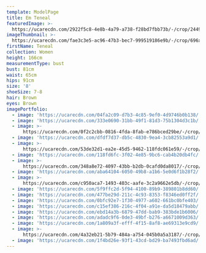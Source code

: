 ```yaml
---
template: ModelPage
title: Em Teneal
featuredImage: >-
  https://ucarecdn.com/2922f5c8-4e8b-4a79-a738-f28bd7fbb73b/-/crop/2449x1335/0,166/-/preview/
imageThumbnail: >-
  https://ucarecdn.com/fae3c3e5-ac96-47b3-bec7-999519186e9b/-/crop/696x1047/279,324/-/preview/
firstName: Teneal
collection: Women
height: 166cm
measurementType: bust
bust: 81cm
waist: 65cm
hips: 91cm
size: '8'
shoeSize: 7-8
hair: Brown
eyes: Brown
imagePortfolio:
  - image: 'https://ucarecdn.com/04fa2c09-d7b3-4c85-9ef0-4d9746b0b138/'
  - image: 'https://ucarecdn.com/333e0690-31bb-49f1-81d3-75b1304d3c1b/'
  - image: >-
      https://ucarecdn.com/0f2c2cbb-0816-4fda-8fab-e786bced29be/-/crop/1077x1498/375,951/-/preview/
  - image: 'https://ucarecdn.com/dfdf7d37-db5c-4830-9ea4-3cb82553a9d1/'
  - image: >-
      https://ucarecdn.com/53de32d1-ea2e-45d5-9462-118fdc061e59/-/crop/1364x1854/146,595/-/preview/
  - image: 'https://ucarecdn.com/118fd6fc-3f02-4e85-9bc6-cab4b20db4fc/'
  - image: >-
      https://ucarecdn.com/348a8e72-4097-43bb-b2db-0cafd0da8017/-/crop/1001x1514/105,234/-/preview/
  - image: 'https://ucarecdn.com/aba64104-6050-49b8-a1b6-5e0d6f1b28f2/'
  - image: >-
      https://ucarecdn.com/c950aca7-1493-403c-aafe-3c2a9662e5db/-/crop/1045x1425/125,178/-/preview/
  - image: 'https://ucarecdn.com/5f9ffc2d-5f94-4100-89b9-389801b8dd60/'
  - image: 'https://ucarecdn.com/477be29d-211c-4c93-8353-f8346ed0ff2f/'
  - image: 'https://ucarecdn.com/0bfc92e7-1f30-4977-a602-661bc0bfe403/'
  - image: 'https://ucarecdn.com/c15ef386-216c-4f04-a91e-da5d18479abb/'
  - image: 'https://ucarecdn.com/ebd14a3b-6879-47dd-bab9-383bde1b6006/'
  - image: 'https://ucarecdn.com/adadc9f6-0de3-49bf-b276-a6671009d363/'
  - image: 'https://ucarecdn.com/1a809a3f-efff-4f15-8af8-ae69313e9cd9/'
  - image: >-
      https://ucarecdn.com/4a32eb21-5b79-484a-a754-045b0a5a3187/-/crop/1089x1535/48,123/-/preview/
  - image: 'https://ucarecdn.com/1f4bd26e-93f1-43cd-bd29-ba7493fbd6ad/'
---
```



